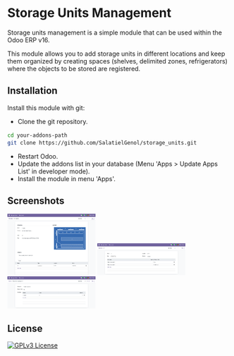
# Storage Units Management

Storage units management is a simple module that can be used within the Odoo ERP v16.

This module allows you to add storage units in different locations and keep them organized by creating spaces (shelves, delimited zones, refrigerators) where the objects to be stored are registered.
## Installation

Install this module with git:

 - Clone the git repository.

```bash
cd your-addons-path
git clone https://github.com/SalatielGenol/storage_units.git
```
 - Restart Odoo.
 - Update the addons list in your database (Menu 'Apps > Update Apps List' in developer mode).
 - Install the module in menu 'Apps'.
## Screenshots

[![Module detail screen](https://raw.githubusercontent.com/SalatielGenol/screens/main/storage-units-odoo/odoo_storage_units_screenshot_0.thumb.png)](https://raw.githubusercontent.com/SalatielGenol/screens/main/storage-units-odoo/odoo_storage_units_screenshot_0.png)
[![Space detail screen](https://raw.githubusercontent.com/SalatielGenol/screens/main/storage-units-odoo//odoo_storage_units_screenshot_1.thumb.png)](https://raw.githubusercontent.com/SalatielGenol/screens/main/storage-units-odoo/odoo_storage_units_screenshot_1.png)
[![Item detail screen](https://raw.githubusercontent.com/SalatielGenol/screens/main/storage-units-odoo/odoo_storage_units_screenshot_2.thumb.png)](https://raw.githubusercontent.com/SalatielGenol/screens/main/storage-units-odoo/odoo_storage_units_screenshot_2.png)

## License

[![GPLv3 License](https://img.shields.io/badge/License-GPL%20v3-yellow.svg)](https://www.gnu.org/licenses/gpl-3.0.html)

